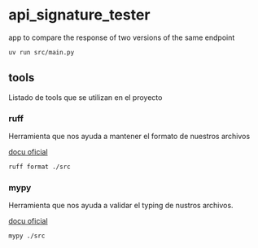# api_signature_tester
app to compare the response of two versions of the same endpoint


```bash
uv run src/main.py
```

## tools
Listado de tools que se utilizan en el proyecto

### ruff

Herramienta que nos ayuda a mantener el formato de nuestros archivos

[docu oficial](https://docs.astral.sh/ruff/)

```bash
ruff format ./src
```

### mypy

Herramienta que nos ayuda a validar el typing de nustros archivos.

[docu oficial](https://mypy.readthedocs.io/en/stable/config_file.html)

```bash
mypy ./src
```
